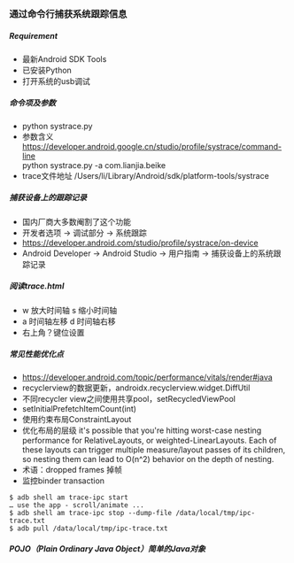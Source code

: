 ### 通过命令行捕获系统跟踪信息
##### Requirement
* 最新Android SDK Tools
* 已安装Python
* 打开系统的usb调试

##### 命令项及参数
* python systrace.py
* 参数含义 https://developer.android.google.cn/studio/profile/systrace/command-line   
python systrace.py -a com.lianjia.beike
* trace文件地址
/Users/li/Library/Android/sdk/platform-tools/systrace

##### 捕获设备上的跟踪记录
* 国内厂商大多数阉割了这个功能
* 开发者选项 -> 调试部分 -> 系统跟踪
* https://developer.android.com/studio/profile/systrace/on-device
* Android Developer -> Android Studio -> 用户指南 -> 捕获设备上的系统跟踪记录

##### 阅读trace.html
* w 放大时间轴 s 缩小时间轴
* a 时间轴左移 d 时间轴右移
* 右上角？键位设置

##### 常见性能优化点
* https://developer.android.com/topic/performance/vitals/render#java
* recyclerview的数据更新，androidx.recyclerview.widget.DiffUtil
* 不同recycler view之间使用共享pool，setRecycledViewPool
* setInitialPrefetchItemCount(int)
* 使用约束布局ConstraintLayout
* 优化布局的层级 it's possible that you're hitting worst-case nesting performance for RelativeLayouts, or weighted-LinearLayouts. Each of these layouts can trigger multiple measure/layout passes of its children, so nesting them can lead to O(n^2) behavior on the depth of nesting.
* 术语：dropped frames 掉帧
* 监控binder transaction  
```
$ adb shell am trace-ipc start
… use the app - scroll/animate ...
$ adb shell am trace-ipc stop --dump-file /data/local/tmp/ipc-trace.txt
$ adb pull /data/local/tmp/ipc-trace.txt
```


##### POJO（Plain Ordinary Java Object）简单的Java对象
